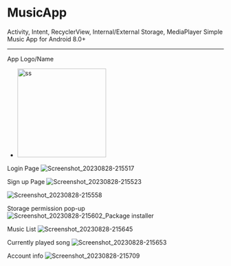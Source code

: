 # MusicApp
 Activity, Intent, RecyclerView, Internal/External Storage, MediaPlayer
 Simple Music App for Android 8.0+

***
App Logo/Name
* <img width="206" alt="ss" src="https://github.com/gulsoy83/MusicApp/assets/46426033/17c2ef55-0ed3-4f85-ba9f-ea7dcea0b0c3">

Login Page
![Screenshot_20230828-215517](https://github.com/gulsoy83/MusicApp/assets/46426033/341a397f-4958-40a7-ac93-9a48a8df1486)

Sign up Page
![Screenshot_20230828-215523](https://github.com/gulsoy83/MusicApp/assets/46426033/3d46af50-6fb7-466c-bc2e-011acea8e63a)

![Screenshot_20230828-215558](https://github.com/gulsoy83/MusicApp/assets/46426033/1b33ed02-7d77-452c-bb1e-6500f8e0b51c)

Storage permission pop-up
![Screenshot_20230828-215602_Package installer](https://github.com/gulsoy83/MusicApp/assets/46426033/c7701ee7-f911-44b6-82e3-c53f03e7bc12)

Music List
![Screenshot_20230828-215645](https://github.com/gulsoy83/MusicApp/assets/46426033/583cb3cf-5f2d-46c6-9e20-9bb02908b148)

Currently played song
![Screenshot_20230828-215653](https://github.com/gulsoy83/MusicApp/assets/46426033/ca425726-a56d-4154-b57e-cb446bbac759)

Account info
![Screenshot_20230828-215709](https://github.com/gulsoy83/MusicApp/assets/46426033/b33fa545-106c-4782-8922-e2fe55a59407)


